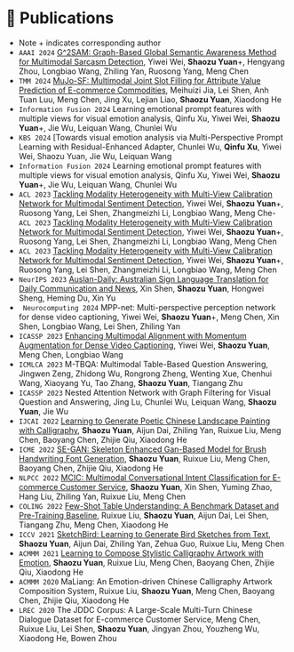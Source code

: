 
# 📝 Publications 
- Note + indicates corresponding author
- ``AAAI 2024`` [G^2SAM: Graph-Based Global Semantic Awareness Method for Multimodal Sarcasm Detection](https://chenmengdx.github.io/papers/AAAI-24.pdf), Yiwei Wei, **Shaozu Yuan**+, Hengyang Zhou, Longbiao Wang, Zhiling Yan, Ruosong Yang, Meng Chen
- ``TMM 2024`` [MuJo-SF: Multimodal Joint Slot Filling for Attribute Value Prediction of E-commerce Commodities](https://chenmengdx.github.io/papers/TOMM-MuJo-SF.pdf), Meihuizi Jia, Lei Shen, Anh Tuan Luu, Meng Chen, Jing Xu, Lejian Liao, **Shaozu Yuan**, Xiaodong He
- ``Information Fusion 2024`` Learning emotional prompt features with multiple views for visual emotion analysis, Qinfu Xu, Yiwei Wei, **Shaozu Yuan**+, Jie Wu, Leiquan Wang, Chunlei Wu
- ``KBS 2024`` [Towards visual emotion analysis via Multi-Perspective Prompt Learning with Residual-Enhanced Adapter, Chunlei Wu, **Qinfu Xu**, Yiwei Wei, Shaozu Yuan, Jie Wu, Leiquan Wang
- ``Information Fusion 2024`` Learning emotional prompt features with multiple views for visual emotion analysis, Qinfu Xu, Yiwei Wei, **Shaozu Yuan**+, Jie Wu, Leiquan Wang, Chunlei Wu
- ``ACL 2023`` [Tackling Modality Heterogeneity with Multi-View Calibration Network for Multimodal Sentiment Detection](https://chenmengdx.github.io/papers/ACL23-Sentiment.pdf), Yiwei Wei, **Shaozu Yuan**+, Ruosong Yang, Lei Shen, Zhangmeizhi Li, Longbiao Wang, Meng Che- ``ACL 2023`` [Tackling Modality Heterogeneity with Multi-View Calibration Network for Multimodal Sentiment Detection](https://chenmengdx.github.io/papers/ACL23-Sentiment.pdf), Yiwei Wei, **Shaozu Yuan**+, Ruosong Yang, Lei Shen, Zhangmeizhi Li, Longbiao Wang, Meng Chen
- ``ACL 2023`` [Tackling Modality Heterogeneity with Multi-View Calibration Network for Multimodal Sentiment Detection](https://chenmengdx.github.io/papers/ACL23-Sentiment.pdf), Yiwei Wei, **Shaozu Yuan**+, Ruosong Yang, Lei Shen, Zhangmeizhi Li, Longbiao Wang, Meng Chen
- ``NeurIPS 2023`` [Auslan-Daily: Australian Sign Language Translation for Daily Communication and News](https://papers.nips.cc/paper_files/paper/2023/file/feb34ce77fc8b94c85d12e608b23ce67-Paper-Datasets_and_Benchmarks.pdf), Xin Shen, **Shaozu Yuan**, Hongwei Sheng, Heming Du, Xin Yu
- `` Neurocomputing 2024`` MPP-net: Multi-perspective perception network for dense video captioning, 	Yiwei Wei, **Shaozu Yuan**+, Meng Chen, Xin Shen, Longbiao Wang, Lei Shen, Zhiling Yan
- ``ICASSP 2023`` [Enhancing Multimodal Alignment with Momentum Augmentation for Dense Video Captioning](https://chenmengdx.github.io/papers/ICASSP22-DVC.pdf), Yiwei Wei, **Shaozu Yuan**, Meng Chen, Longbiao Wang
- ``ICMLCA 2023`` M-TBQA: Multimodal Table-Based Question Answering, Jingwen Zeng, Zhidong Wu, Rongrong Zheng, Wenting Xue, Chenhui Wang, Xiaoyang Yu, Tao Zhang, **Shaozu Yuan**, Tiangang Zhu
- ``ICASSP 2023`` Nested Attention Network with Graph Filtering for Visual Question and Answering, Jing Lu, Chunlei Wu, Leiquan Wang, **Shaozu Yuan**, Jie Wu
- ``IJCAI 2022`` [Learning to Generate Poetic Chinese Landscape Painting with Calligraphy](https://chenmengdx.github.io/papers/IJCAI22.pdf), **Shaozu Yuan**, Aijun Dai, Zhiling Yan, Ruixue Liu, Meng Chen, Baoyang Chen, Zhijie Qiu, Xiaodong He
- ``ICME 2022`` [SE-GAN: Skeleton Enhanced Gan-Based Model for Brush Handwriting Font Generation](https://chenmengdx.github.io/papers/ICME2022.pdf), **Shaozu Yuan**, Ruixue Liu, Meng Chen, Baoyang Chen, Zhijie Qiu, Xiaodong He
- ``NLPCC 2022`` [MCIC: Multimodal Conversational Intent Classification for E-commerce Customer Service](https://chenmengdx.github.io/papers/NLPCC-MCIC.pdf), **Shaozu Yuan**, Xin Shen, Yuming Zhao, Hang Liu, Zhiling Yan, Ruixue Liu, Meng Chen
- ``COLING 2022`` [Few-Shot Table Understanding: A Benchmark Dataset and Pre-Training Baseline](https://aclanthology.org/2022.coling-1.329.pdf), Ruixue Liu, **Shaozu Yuan**, Aijun Dai, Lei Shen, Tiangang Zhu, Meng Chen, Xiaodong He
- ``ICCV 2021`` [SketchBird: Learning to Generate Bird Sketches from Text](https://chenmengdx.github.io/papers/ICCV2021.pdf), **Shaozu Yuan**, Aijun Dai, Zhiling Yan, Zehua Guo, Ruixue Liu, Meng Chen 
- ``ACMMM 2021`` [Learning to Compose Stylistic Calligraphy Artwork with Emotion](https://chenmengdx.github.io/papers/MM21_calligraphy.pdf), **Shaozu Yuan**, Ruixue Liu, Meng Chen, Baoyang Chen, Zhijie Qiu, Xiaodong He 
- ``ACMMM 2020`` MaLiang: An Emotion-driven Chinese Calligraphy Artwork Composition System, Ruixue Liu, **Shaozu Yuan**, Meng Chen, Baoyang Chen, Zhijie Qiu, Xiaodong He
- ``LREC 2020`` The JDDC Corpus: A Large-Scale Multi-Turn Chinese Dialogue Dataset for E-commerce Customer Service, Meng Chen, Ruixue Liu, Lei Shen, **Shaozu Yuan**, Jingyan Zhou, Youzheng Wu, Xiaodong He, Bowen Zhou
